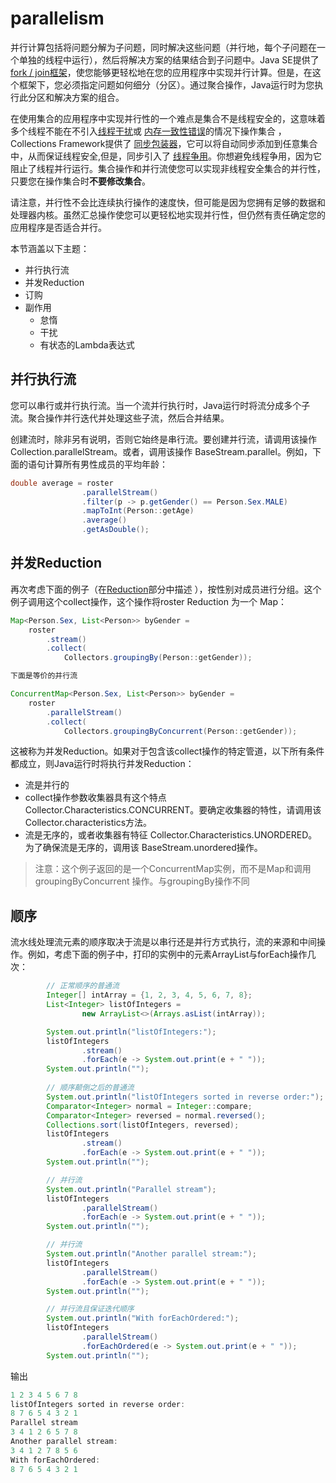 # parallelism

并行计算包括将问题分解为子问题，同时解决这些问题（并行地，每个子问题在一个单独的线程中运行），然后将解决方案的结果结合到子问题中。Java SE提供了 [fork / join框架](/content/essential/concurrency/forkjoin.md)，使您能够更轻松地在您的应用程序中实现并行计算。但是，在这个框架下，您必须指定问题如何细分（分区）。通过聚合操作，Java运行时为您执行此分区和解决方案的组合。

在使用集合的应用程序中实现并行性的一个难点是集合不是线程安全的，这意味着多个线程不能在不引入[线程干扰](/content/essential/concurrency/interfere.md)或 [内存一致性错误](/content/essential/concurrency/memconsist.md)的情况下操作集合 ，Collections Framework提供了 [同步包装器](/content/collections/implementations/wrapper.md)，它可以将自动同步添加到任意集合中，从而保证线程安全,但是，同步引入了 [线程争用](/content/essential/concurrency/sync.md)。你想避免线程争用，因为它阻止了线程并行运行。集合操作和并行流使您可以实现非线程安全集合的并行性，只要您在操作集合时**不要修改集合**。


请注意，并行性不会比连续执行操作的速度快，但可能是因为您拥有足够的数据和处理器内核。虽然汇总操作使您可以更轻松地实现并行性，但仍然有责任确定您的应用程序是否适合并行。

本节涵盖以下主题：

* 并行执行流
* 并发Reduction
* 订购
* 副作用
    * 怠惰
    * 干扰
    * 有状态的Lambda表达式
    
## 并行执行流
您可以串行或并行执行流。当一个流并行执行时，Java运行时将流分成多个子流。聚合操作并行迭代并处理这些子流，然后合并结果。

创建流时，除非另有说明，否则它始终是串行流。要创建并行流，请调用该操作 Collection.parallelStream。或者，调用该操作 BaseStream.parallel。例如，下面的语句计算所有男性成员的平均年龄：

```java
double average = roster
                .parallelStream()
                .filter(p -> p.getGender() == Person.Sex.MALE)
                .mapToInt(Person::getAge)
                .average()
                .getAsDouble();
```

## 并发Reduction
再次考虑下面的例子（在[Reduction](/content/collections/streams/reduction.md)部分中描述 ），按性别对成员进行分组。这个例子调用这个collect操作，这个操作将roster Reduction 为一个 Map：

```java
Map<Person.Sex, List<Person>> byGender =
    roster
        .stream()
        .collect(
            Collectors.groupingBy(Person::getGender));

下面是等价的并行流

ConcurrentMap<Person.Sex, List<Person>> byGender =
    roster
        .parallelStream()
        .collect(
            Collectors.groupingByConcurrent(Person::getGender));
```

这被称为并发Reduction。如果对于包含该collect操作的特定管道，以下所有条件都成立，则Java运行时将执行并发Reduction：

* 流是并行的
* collect操作参数收集器具有这个特点 Collector.Characteristics.CONCURRENT。要确定收集器的特性，请调用该 Collector.characteristics方法。
* 流是无序的，或者收集器有特征 Collector.Characteristics.UNORDERED。为了确保流是无序的，调用该 BaseStream.unordered操作。

> 注意：这个例子返回的是一个ConcurrentMap实例，而不是Map和调用 groupingByConcurrent 操作。与groupingBy操作不同

## 顺序

流水线处理流元素的顺序取决于流是以串行还是并行方式执行，流的来源和中间操作。例如，考虑下面的例子中，打印的实例中的元素ArrayList与forEach操作几次：

```java
        // 正常顺序的普通流
        Integer[] intArray = {1, 2, 3, 4, 5, 6, 7, 8};
        List<Integer> listOfIntegers =
                new ArrayList<>(Arrays.asList(intArray));

        System.out.println("listOfIntegers:");
        listOfIntegers
                .stream()
                .forEach(e -> System.out.print(e + " "));
        System.out.println("");
        
        // 顺序颠倒之后的普通流
        System.out.println("listOfIntegers sorted in reverse order:");
        Comparator<Integer> normal = Integer::compare;
        Comparator<Integer> reversed = normal.reversed();
        Collections.sort(listOfIntegers, reversed);
        listOfIntegers
                .stream()
                .forEach(e -> System.out.print(e + " "));
        System.out.println("");

        // 并行流
        System.out.println("Parallel stream");
        listOfIntegers
                .parallelStream()
                .forEach(e -> System.out.print(e + " "));
        System.out.println("");

        // 并行流
        System.out.println("Another parallel stream:");
        listOfIntegers
                .parallelStream()
                .forEach(e -> System.out.print(e + " "));
        System.out.println("");

        // 并行流且保证迭代顺序
        System.out.println("With forEachOrdered:");
        listOfIntegers
                .parallelStream()
                .forEachOrdered(e -> System.out.print(e + " "));
        System.out.println("");
```
输出

```java
1 2 3 4 5 6 7 8 
listOfIntegers sorted in reverse order:
8 7 6 5 4 3 2 1 
Parallel stream
3 4 1 2 6 5 7 8 
Another parallel stream:
3 4 1 2 7 8 5 6 
With forEachOrdered:
8 7 6 5 4 3 2 1 
```